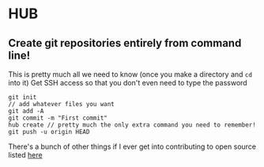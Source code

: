 # HUB
## Create git repositories entirely from command line!

This is pretty much all we need to know (once you make a directory and `cd` into it)
Get SSH access so that you don't even need to type the password 

```
git init
// add whatever files you want
git add -A
git commit -m "First commit"
hub create // pretty much the only extra command you need to remember! 
git push -u origin HEAD
```
There's a bunch of other things if I ever get into contributing to open source listed [here](https://hub.github.com/)

